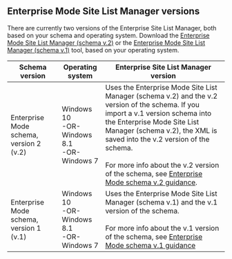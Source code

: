 ## Enterprise Mode Site List Manager versions
There are currently two versions of the Enterprise Site List Manager, both based on your schema and operating system. Download the [Enterprise Mode Site List Manager (schema v.2)](https://go.microsoft.com/fwlink/p/?LinkId=716853) or the [Enterprise Mode Site List Manager (schema v.1)](https://go.microsoft.com/fwlink/p/?LinkID=394378) tool, based on your operating system.

|Schema version |Operating system |Enterprise Site List Manager version |
|-----------------|---------------|------------------------------------|
|Enterprise Mode schema, version 2 (v.2) |Windows 10<br>-OR-<br>Windows 8.1<br>-OR-<br>Windows 7|Uses the Enterprise Mode Site List Manager (schema v.2) and the v.2 version of the schema. If you import a v.1 version schema into the Enterprise Mode Site List Manager (schema v.2),  the XML is saved into the v.2 version of the schema.<br><br>For more info about the v.2 version of the schema, see [Enterprise Mode schema v.2 guidance](enterprise-mode-schema-version-2-guidance.md).|
|Enterprise Mode schema, version 1 (v.1) |Windows 10<br>-OR-<br>Windows 8.1<br>-OR-<br>Windows 7|Uses the Enterprise Mode Site List Manager (schema v.1) and the v.1 version of the schema. <br><br> For more info about the v.1 version of the schema, see [Enterprise Mode schema v.1 guidance](enterprise-mode-schema-version-1-guidance.md)|
